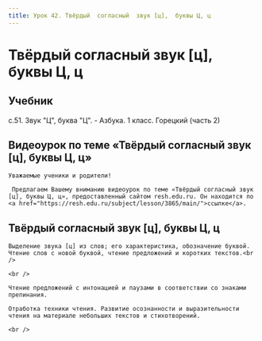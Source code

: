 ```yaml
---
title: Урок 42. Твёрдый  согласный  звук [ц],  буквы Ц, ц
---
```


# Твёрдый  согласный  звук [ц],  буквы Ц, ц

## Учебник

с.51. Звук "Ц", буква "Ц". - Азбука. 1 класс. Горецкий (часть 2)

## Видеоурок по теме «Твёрдый согласный звук [ц], буквы Ц, ц»

<p>
	Уважаемые ученики и родители!  
</p>
<p>
	 Предлагаем Вашему вниманию видеоурок по теме «Твёрдый согласный звук [ц], буквы Ц, ц», предоставленный сайтом resh.edu.ru. Он находится по <a href="https://resh.edu.ru/subject/lesson/3865/main/">ссылке</a>.
</p>

## Твёрдый согласный звук [ц], буквы Ц, ц

<p>
	Выделение звука [ц] из слов; его характеристика, обозначение буквой. Чтение слов с новой буквой, чтение предложений и коротких текстов.<br /> 
</p>
<p>
	<br /> 
</p>
<p>
	Чтение предложений с интонацией и паузами в соответствии со знаками препинания. 
</p>
<p>
	Отработка техники чтения. Развитие осознанности и выразительности чтения на материале небольших текстов и стихотворений. 
</p>
<div>
	<br />
</div>